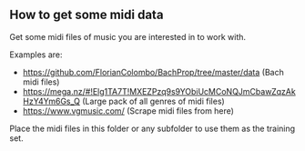 How to get some midi data
-------------------------

Get some midi files of music you are interested in to work with.

Examples are:
* https://github.com/FlorianColombo/BachProp/tree/master/data (Bach midi files)
* https://mega.nz/#!Elg1TA7T!MXEZPzq9s9YObiUcMCoNQJmCbawZqzAkHzY4Ym6Gs_Q (Large pack of all genres of midi files)
* https://www.vgmusic.com/ (Scrape midi files from here)

Place the midi files in this folder or any subfolder to use them as the training set.